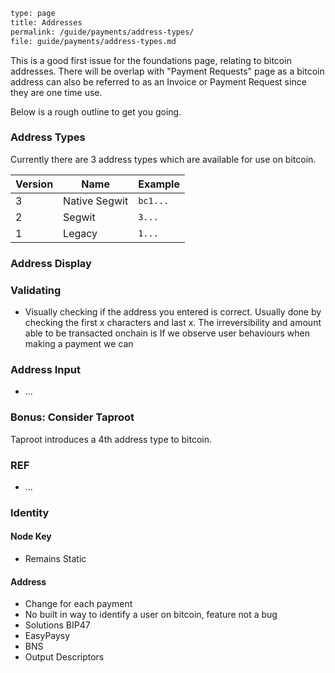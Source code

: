 ```meta
type: page
title: Addresses
permalink: /guide/payments/address-types/
file: guide/payments/address-types.md
```

This is a good first issue for the foundations page, relating to bitcoin addresses. There will be overlap with "Payment Requests" page as a bitcoin address can also be referred to as an Invoice or Payment Request since they are one time use.

Below is a rough outline to get you going.

### Address Types

Currently there are 3 address types which are available for use on bitcoin.

| Version | Name          | Example  |
| ------- | ------------- | -------- |
| 3       | Native Segwit | `bc1...` |
| 2       | Segwit        | `3...`   |
| 1       | Legacy        | `1...`   |

### Address Display

### Validating
- Visually checking if the address you entered is correct. Usually done by checking the first x characters and last x. The irreversibility and amount able to be transacted onchain is 
 If we observe user behaviours when making a payment we can 

### Address Input
- ...

### Bonus: Consider Taproot
Taproot introduces a 4th address type to bitcoin.

### REF
- ...

### Identity

#### Node Key

- Remains Static

#### Address

- Change for each payment
- No built in way to identify a user on bitcoin, feature not a bug
- Solutions BIP47
- EasyPaysy
- BNS
- Output Descriptors
